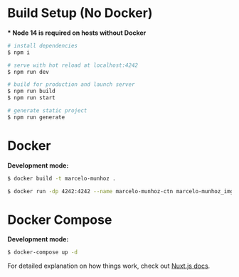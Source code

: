 # Build Setup (No Docker)

**\* Node 14 is required on hosts without Docker**

```bash
# install dependencies
$ npm i

# serve with hot reload at localhost:4242
$ npm run dev

# build for production and launch server
$ npm run build
$ npm run start

# generate static project
$ npm run generate
```

# Docker

**Development mode:**

```bash
$ docker build -t marcelo-munhoz .

$ docker run -dp 4242:4242 --name marcelo-munhoz-ctn marcelo-munhoz_img sh -c "npm run dev"
```

# Docker Compose

**Development mode:**

```bash
$ docker-compose up -d
```

For detailed explanation on how things work, check out [Nuxt.js docs](https://nuxtjs.org).
